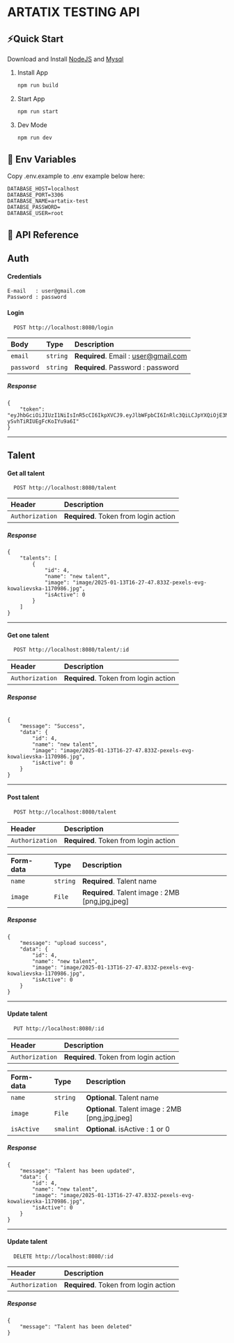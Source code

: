 

# ARTATIX TESTING API



## ⚡Quick Start

Download and Install [NodeJS](https://nodejs.org/en/download) and [Mysql](https://www.mysql.com/downloads/)

1. Install App
    ```bash
    npm run build
    ```
2. Start App

    ```bash
    npm run start
    ```
3. Dev Mode

    ```bash
    npm run dev
    ```

## 🌱 Env Variables

Copy .env.example to .env example below here: 
```
DATABASE_HOST=localhost
DATABASE_PORT=3306
DATABASE_NAME=artatix-test
DATABSE_PASSWORD=
DATABASE_USER=root
```
## 📖 API Reference
## Auth
#### Credentials
```
E-mail   : user@gmail.com
Password : password
```


#### Login

```
  POST http://localhost:8080/login
```

| Body        | Type     | Description                                                              |
| :---------- | :------- | :----------------------------------------------------------------------- |
| `email`   | `string` | **Required**. Email : user@gmail.com                              |
| `password`        | `string` | **Required**. Password : password |

##### Response
```
{
    "token": "eyJhbGciOiJIUzI1NiIsInR5cCI6IkpXVCJ9.eyJlbWFpbCI6InRlc3QiLCJpYXQiOjE3MzY3NTM2OTIsImV4cCI6MTczNzYxNzY5Mn0.Lpccfm0jkx7ZLsPJ80_R-ySvhTiRIUEgFcKoIYu9a6I"
}
```
----

## Talent
#### Get all talent
```
  POST http://localhost:8080/talent
```

| Header | Description                                                              |
| :---------- | :-------------------------------------------------------------------|
| `Authorization`  | **Required**. Token from login action                          |

##### Response
```
{
    "talents": [
        {
            "id": 4,
            "name": "new talent",
            "image": "image/2025-01-13T16-27-47.833Z-pexels-evg-kowalievska-1170986.jpg",
            "isActive": 0
        }
    ]
}
```
----------------
#### Get one talent
```
  POST http://localhost:8080/talent/:id
```

| Header | Description                                                              |
| :---------- | :-------------------------------------------------------------------|
| `Authorization`  | **Required**. Token from login action                          |

##### Response
```

{
    "message": "Success",
    "data": {
        "id": 4,
        "name": "new talent",
        "image": "image/2025-01-13T16-27-47.833Z-pexels-evg-kowalievska-1170986.jpg",
        "isActive": 0
    }
}
```
----------------
#### Post talent
```
  POST http://localhost:8080/talent
```
| Header | Description                                                              |
| :---------- | :-------------------------------------------------------------------|
| `Authorization`  | **Required**. Token from login action                          |

| Form-data        | Type     | Description                                                              |
| :---------- | :------- | :----------------------------------------------------------------------- |
| `name`   | `string` | **Required**. Talent name                               |
| `image`        | `File` | **Required**. Talent image : 2MB [png,jpg,jpeg] |

##### Response
```
{
    "message": "upload success",
    "data": {
        "id": 4,
        "name": "new talent",
        "image": "image/2025-01-13T16-27-47.833Z-pexels-evg-kowalievska-1170986.jpg",
        "isActive": 0
    }
}
```
----------------
#### Update talent
```
  PUT http://localhost:8080/:id
```
| Header | Description                                                              |
| :---------- | :-------------------------------------------------------------------|
| `Authorization`  | **Required**. Token from login action                          |

| Form-data        | Type     | Description                                                              |
| :---------- | :------- | :----------------------------------------------------------------------- |
| `name`   | `string` | **Optional**. Talent name                               |
| `image`        | `File` | **Optional**. Talent image : 2MB [png,jpg,jpeg] |
| `isActive`        | `smalint` | **Optional**. isActive : 1 or 0 |

##### Response
```
{
    "message": "Talent has been updated",
    "data": {
        "id": 4,
        "name": "new talent",
        "image": "image/2025-01-13T16-27-47.833Z-pexels-evg-kowalievska-1170986.jpg",
        "isActive": 0
    }
}
```
----------------
#### Update talent
```
  DELETE http://localhost:8080/:id
```

| Header | Description                                                              |
| :---------- | :-------------------------------------------------------------------|
| `Authorization`  | **Required**. Token from login action                          |

##### Response
```
{
    "message": "Talent has been deleted"
}
```